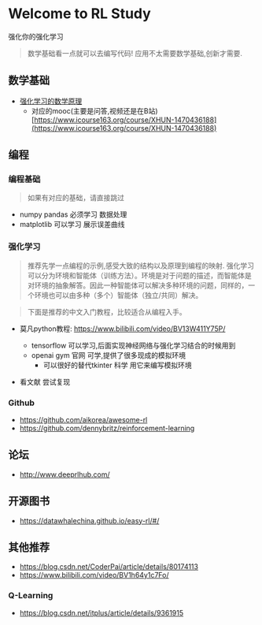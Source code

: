 # Welcome to RL Study

强化你的强化学习

> 数学基础看一点就可以去编写代码! 应用不太需要数学基础,创新才需要.

## 数学基础
- [强化学习的数学原理](https://www.bilibili.com/video/BV1sd4y167NS/)
  - 对应的mooc(主要是问答,视频还是在B站) [https://www.icourse163.org/course/XHUN-1470436188](https://www.icourse163.org/course/XHUN-1470436188)
 
## 编程
### 编程基础
> 如果有对应的基础，请直接跳过
- numpy pandas 必须学习 数据处理
- matplotlib 可以学习 展示误差曲线


### 强化学习

> 推荐先学一点编程的示例,感受大致的结构以及原理到编程的映射.
> 强化学习可以分为环境和智能体（训练方法）。环境是对于问题的描述，而智能体是对环境的抽象解答。因此一种智能体可以解决多种环境的问题，同样的，一个环境也可以由多种（多个）智能体（独立/共同）解决。


> 下面是推荐的中文入门教程，比较适合从编程入手。

- 莫凡python教程: https://www.bilibili.com/video/BV13W411Y75P/
  - tensorflow 可以学习,后面实现神经网络与强化学习结合的时候用到
  - openai gym 官网 可学,提供了很多现成的模拟环境
    - 可以很好的替代tkinter 科学 用它来编写模拟环境


- 看文献 尝试复现
### Github
- https://github.com/aikorea/awesome-rl
- https://github.com/dennybritz/reinforcement-learning

## 论坛
- http://www.deeprlhub.com/

## 开源图书
- https://datawhalechina.github.io/easy-rl/#/ 

## 其他推荐
- https://blog.csdn.net/CoderPai/article/details/80174113
- https://www.bilibili.com/video/BV1h64y1c7Fo/
### Q-Learning
- https://blog.csdn.net/itplus/article/details/9361915

